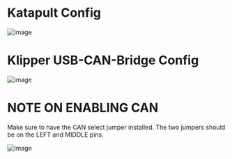 # Katapult Config

![image](https://user-images.githubusercontent.com/124253477/221387924-afb1784e-823b-48b4-a5d4-3ea08cd09071.png)

# Klipper USB-CAN-Bridge Config

![image](https://user-images.githubusercontent.com/124253477/221387939-22b5a327-af94-4337-b952-849758bec999.png)


# NOTE ON ENABLING CAN
Make sure to have the CAN select jumper installed. The two jumpers should be on the LEFT and MIDDLE pins.

![image](https://user-images.githubusercontent.com/124253477/221388006-b58054f2-649b-44f0-a997-6d9423928736.png)

